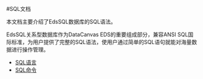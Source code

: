 #SQL文档

本文档主要介绍了EdsSQL数据库的SQL语法。

EdsSQL关系型数据库作为DataCanvas EDS的重要组成部分，兼容ANSI SQL国际标准，为用户提供了完整的SQL语法，使用户通过简单的SQL语句就能对海量数据进行操作管理。

<ul>
<li><a href="SQL2.md">SQL语言</a></li>
<li><a href="SQL3.md">SQL命令</a></li>
</ul>

